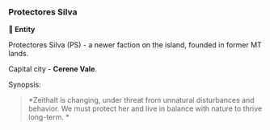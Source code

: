### Protectores Silva

**🪪 Entity**

Protectores Silva (PS) - a newer faction on the island, founded in former MT lands.

Capital city - **Cerene Vale**.

Synopsis:
> *Zeithalt is changing, under threat from unnatural disturbances and behavior. We must protect her and live in balance with nature to thrive long-term. *
<!--stackedit_data:
eyJoaXN0b3J5IjpbNzkwMTY1NjE2XX0=
-->